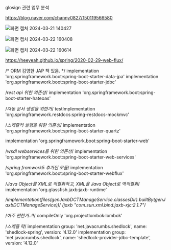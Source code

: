 glosign 관련 업무 분석

https://blog.naver.com/channy0827/150119566580

![화면 캡처 2024-03-21 140427](https://github.com/Dong-Hyeok-Ing/job_analyze/assets/77386580/39327c12-7e0e-4a7f-babf-2cc48f8d67ed)

![화면 캡처 2024-03-22 160408](https://github.com/Dong-Hyeok-Ing/job_analyze/assets/77386580/56f236e7-e66e-45b1-8731-e30dd51f7b09)

![화면 캡처 2024-03-22 160614](https://github.com/Dong-Hyeok-Ing/job_analyze/assets/77386580/b3c216d3-39e5-40d0-9e84-b42e76c93245)


https://heeyeah.github.io/spring/2020-02-29-web-flux/

/* ORM 김영한 JAP 책 있음. */
implementation 'org.springframework.boot:spring-boot-starter-data-jpa'
implementation 'org.springframework.boot:spring-boot-starter-jdbc'

/*rest api 위한 의존성*/
implementation 'org.springframework.boot:spring-boot-starter-hateoas'

/*자동 문서 생성을 위한거*/
testImplementation 'org.springframework.restdocs:spring-restdocs-mockmvc'

/*스케쥴러 실행을 위한 의존성*/
implementation 'org.springframework.boot:spring-boot-starter-quartz'

implementation 'org.springframework.boot:spring-boot-starter-web'

/*wsdl webservices를 위한 의존성*/
implementation 'org.springframework.boot:spring-boot-starter-web-services'

/*spring framwork5 추가된 모듈*/
implementation 'org.springframework.boot:spring-boot-starter-webflux'

/*Java Object를 XML로 직렬화하고, XML을 Java Object로 역직렬화*/
implementation 'org.glassfish.jaxb:jaxb-runtime'

/*implementation(files(genJaxbDCTManageService.classesDir).builtBy(genJaxbDCTManageService))*/
/*jaxb "com.sun.xml.bind:jaxb-xjc:2.1.7"*/

/*아주 편한거..!!*/
compileOnly 'org.projectlombok:lombok'

/*스케쥴 락*/
implementation group: 'net.javacrumbs.shedlock', name: 'shedlock-spring', version: '4.12.0'
implementation group: 'net.javacrumbs.shedlock', name: 'shedlock-provider-jdbc-template', version: '4.12.0'
